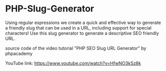 # PHP-Slug-Generator
Using regular expressions we create a quick and effective way to generate a friendly slug that can be used in a URL, including support for special characters! Use this slug generator to generate a descriptive SEO friendly URL.


source code of the video tutorial "PHP SEO Slug URL Generator" by phpacademy

YouTube link:
https://www.youtube.com/watch?v=HfwNO3kSz8k
